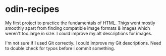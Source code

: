 # odin-recipes

My first project to practice the fundamentals of HTML.
Thigs went mostly smoothly apart from finding compatible image formats & images which weren't too large in size.
I could improve my alt descriptions for images.

I'm not sure if I used Git correctly.
I could improve my Git descriptions.
Need to double check for typos before I commit something.